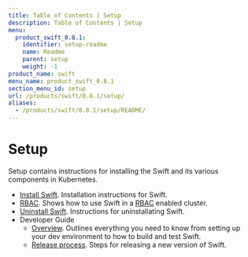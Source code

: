 ```yaml
---
title: Table of Contents | Setup
description: Table of Contents | Setup
menu:
  product_swift_0.8.1:
    identifier: setup-readme
    name: Readme
    parent: setup
    weight: -1
product_name: swift
menu_name: product_swift_0.8.1
section_menu_id: setup
url: /products/swift/0.8.1/setup/
aliases:
  - /products/swift/0.8.1/setup/README/
---
```


# Setup

Setup contains instructions for installing the Swift and its various components in Kubernetes.

- [Install Swift](/products/swift/0.8.1/setup/install). Installation instructions for Swift.
- [RBAC](/products/swift/0.8.1/setup/rbac). Shows how to use Swift in a [RBAC](https://kubernetes.io/docs/admin/authorization/rbac/) enabled cluster.
- [Uninstall Swift](/products/swift/0.8.1/setup/uninstall). Instructions for uninstallating Swift.
- Developer Guide
  - [Overview](/products/swift/0.8.1/setup/developer-guide/overview). Outlines everything you need to know from setting up your dev environment to how to build and test Swift.
  - [Release process](/products/swift/0.8.1/setup/developer-guide/release). Steps for releasing a new version of Swift.
